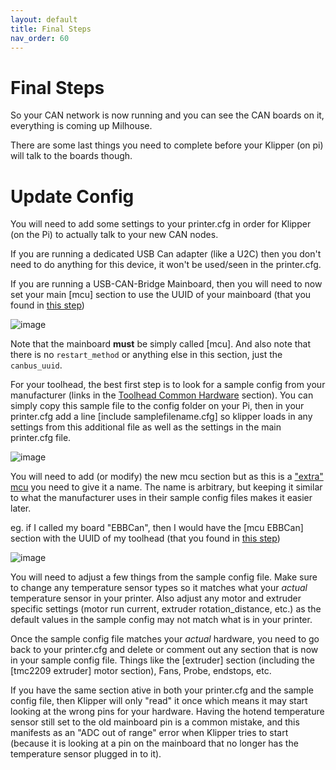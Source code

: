 ```yaml
---
layout: default 
title: Final Steps
nav_order: 60
---
```


# Final Steps

So your CAN network is now running and you can see the CAN boards on it, everything is coming up Milhouse.

There are some last things you need to complete before your Klipper (on pi) will talk to the boards though.

# Update Config

You will need to add some settings to your printer.cfg in order for Klipper (on the Pi) to actually talk to your new CAN nodes.

If you are running a dedicated USB Can adapter (like a U2C) then you don't need to do anything for this device, it won't be used/seen in the printer.cfg.

If you are running a USB-CAN-Bridge Mainboard, then you will need to now set your main [mcu] section to use the UUID of your mainboard (that you found in [this step](./mainboard_flashing#klipper-is-now-installed))

![image](https://github.com/Esoterical/voron_canbus/assets/124253477/11040725-aa0f-4f98-bb8d-df4420320096)


Note that the mainboard **must** be simply called [mcu]. And also note that there is no `restart_method` or anything else in this section, just the `canbus_uuid`.

For your toolhead, the best first step is to look for a sample config from your manufacturer (links in the [Toolhead Common Hardware](./toolhead_flashing/common_hardware) section). You can simply copy this sample file to the config folder on your Pi, then in your printer.cfg add a line [include samplefilename.cfg] so klipper loads in any settings from this additional file as well as the settings in the main printer.cfg file.

![image](https://github.com/user-attachments/assets/6f322043-b750-48d2-a4fb-25c6e2bed6ee)

You will need to add (or modify) the new mcu section but as this is a ["extra" mcu](https://www.klipper3d.org/Config_Reference.html#mcu-my_extra_mcu) you need to give it a name. The name is arbitrary, but keeping it similar to what the manufacturer uses in their sample config files makes it easier later.

eg. if I called my board "EBBCan", then I would have the [mcu EBBCan] section with the UUID of my toolhead (that you found in [this step](./toolhead_flashing#klipper-is-now-installed))

![image](https://github.com/Esoterical/voron_canbus/assets/124253477/4f3d2478-490b-41d9-8ee1-322d4a7f8117)

You will need to adjust a few things from the sample config file. Make sure to change any temperature sensor types so it matches what your *actual* temperature sensor in your printer. Also adjust any motor and extruder specific settings (motor run current, extruder rotation_distance, etc.) as the default values in the sample config may not match what is in your printer.

Once the sample config file matches your *actual* hardware, you need to go back to your printer.cfg and delete or comment out any section that is now in your sample config file. Things like the [extruder] section (including the [tmc2209 extruder] motor section), Fans, Probe, endstops, etc.

If you have the same section ative in both your printer.cfg and the sample config file, then Klipper will only "read" it once which means it may start looking at the wrong pins for your hardware. Having the hotend temperature sensor still set to the old mainboard pin is a common mistake, and this manifests as an "ADC out of range" error when Klipper tries to start (because it is looking at a pin on the mainboard that no longer has the temperature sensor plugged in to it).



